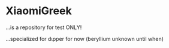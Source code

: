 # XiaomiGreek 
...is a repository for test ONLY!

...specialized for dιpper for now (beryllium unknown until when)
